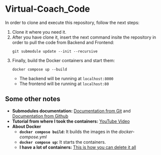 # Virtual-Coach_Code

In order to clone and execute this repository, follow the next steps:
1. Clone it where you need it.
2. After you have clone it, insert the next command insite the repository in order to pull the code from Backend and Frontend:
    ```
    git submodule update --init --recursive
    ```
3. Finally, build the Docker containers and start them:
    ```
    docker compose up --build
    ```
    - The backend will be running at `localhost:8000`
    - The frontend will be running at `localhost:80`

## Some other notes
- **Submodules documentation:** [Documentation from Git](https://git-scm.com/book/en/v2/Git-Tools-Submodules) and [Documentation from Github](https://github.blog/2016-02-01-working-with-submodules/)
- **Tutorial from where I took the containers:** [YouTube Video](https://www.youtube.com/watch?v=oX5ElI-koww)
- **About Docker**
    - **`docker compose build`:** It builds the images in the *docker-compose.yml*
    - **`docker compose up`:** It starts the containers.
    - **I have a lot of containers:** [This is how you can delete it all](https://docs.tibco.com/pub/mash-local/4.3.0/doc/html/docker/GUID-BD850566-5B79-4915-987E-430FC38DAAE4.html)

